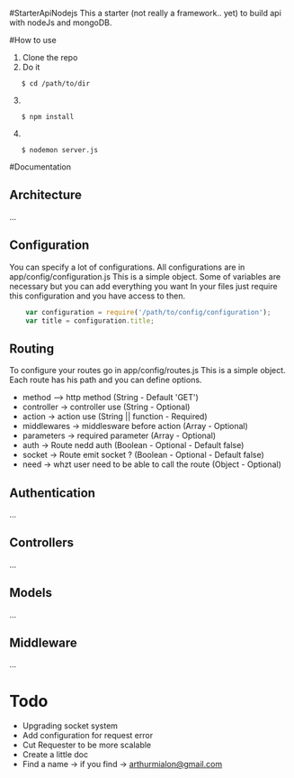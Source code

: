 #StarterApiNodejs
This a starter (not really a framework.. yet) to build api with nodeJs and mongoDB.

#How to use
 1. Clone the repo
 2. Do it
 ```
    $ cd /path/to/dir
 ```
 
 3.
 ```
    $ npm install
 ```
 
 4.
 ```
    $ nodemon server.js
 ```
  
#Documentation

## Architecture
...
## Configuration
You can specify a lot of configurations. 
All configurations are in app/config/configuration.js
This is a simple object. Some of variables are necessary but you can add everything you want
In your files just require this configuration and you have access to then.

```javascript
	var configuration = require('/path/to/config/configuration');
    var title = configuration.title;
```

## Routing
To configure your routes go in app/config/routes.js
This is a simple object. Each route has his path and you can define options.
- method --> http method (String - Default 'GET') 
- controller -> controller use (String - Optional)
- action -> action use (String || function - Required)
- middlewares -> middlesware before action (Array - Optional)
- parameters -> required parameter (Array - Optional)
- auth -> Route nedd auth (Boolean - Optional - Default false)
- socket -> Route emit socket ? (Boolean - Optional - Default false)
- need -> whzt user need to be able to call the route (Object - Optional)

## Authentication
...
## Controllers
...
## Models
...
## Middleware
...


# Todo 
- Upgrading socket system
- Add configuration for request error
- Cut Requester to be more scalable
- Create a little doc
- Find a name -> if you find -> arthurmialon@gmail.com
